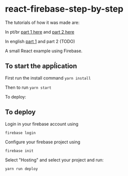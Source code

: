 # react-firebase-step-by-step
The tutorials of how it was made are:

In pt/br [part 1 here](https://blog.tecsinapse.com.br/criando-uma-aplica%C3%A7%C3%A3o-react-firebase-passo-a-passo-9ebc5a8a442f) and [part 2 here](https://blog.tecsinapse.com.br/utilizando-react-redux-firebase-2bf93ea9f422)

In english [part 1](https://blog.tecsinapse.com.br/creating-a-react-firebase-web-app-step-by-step-7a585a8deed1) and part 2 (TODO)


A small React example using Firebase.

## To start the appĺication

First run the install command `yarn install`

Then to run `yarn start`

To deploy:

## To deploy

Login in your firebase account using

`firebase login`

Configure your firebase project using

`firebase init`

Select "Hosting" and select your project and run:

`yarn run deploy`
